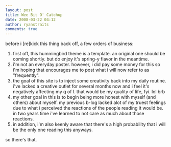 ```yaml
---
layout: post
title: Wee Bit O' Catchup
date: 2008-03-22 04:12
author: ryanstraits
comments: true
---
```

<p>before i [re]kick this thing back off, a few orders of business:</p>
<ol>
<li>first off, this hummingbird theme is a template. an original one should be coming shortly. but do enjoy it's spring-y flavor in the meantime.</li>
<li>i'm not an everyday poster. however, i did pay some money for this so i'm hoping that encourages me to post what i will now refer to as "frequently".</li>
<li>the goal of this site is to inject some creativity back into my daily routine. i've lacked a creative outlet for several months now and i feel it's negatively affecting my q of l. that would be my quality of life, fyi. lol brb</li>
<li>my other goal in this is to begin being more honest with myself (and others) about myself. my previous b-log lacked alot of my truest feelings due to what i perceived the reactions of the people reading it would be. in two years time i've learned to not care as much about those reactions.</li>
<li>in addition, i'm also keenly aware that there's a high probability that i will be the only one reading this anyways.</li>
</ol>
<p>so there's that.</p>

